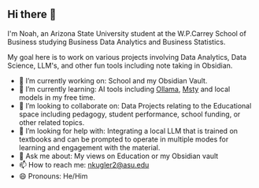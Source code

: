 ## Hi there 👋

I'm Noah, an Arizona State University student at the W.P.Carrey School of Business studying Business Data Analytics and Business Statistics. 

My goal here is to work on various projects involving Data Analytics, Data Science, LLM's, and other fun tools including note taking in Obsidian.

- 🔭 I’m currently working on: School and my Obsidian Vault.
- 🌱 I’m currently learning: AI tools including [Ollama](https://ollama.com), [Msty](https://msty.app) and local models in my free time.
- 👯 I’m looking to collaborate on: Data Projects relating to the Educational space including pedagogy, student performance, school funding, or other related topics. 
- 🤔 I’m looking for help with: Integrating a local LLM that is trained on textbooks and can be prompted to operate in multiple modes for learning and engagement with the material. 
- 💬 Ask me about: My views on Education or my Obsidian vault
- 📫 How to reach me: nkugler2@asu.edu
- 😄 Pronouns: He/Him

